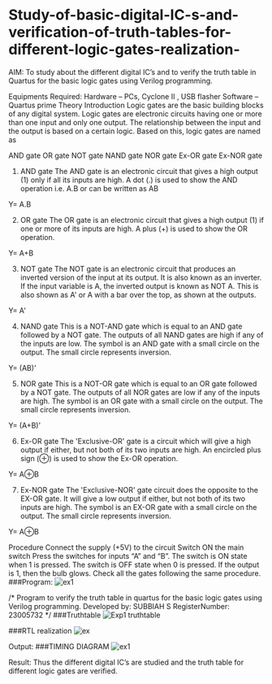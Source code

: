 # Study-of-basic-digital-IC-s-and-verification-of-truth-tables-for-different-logic-gates-realization-
 AIM:
To study about the different digital IC’s and to verify the truth table in Quartus for the basic logic gates using Verilog programming.

Equipments Required:
Hardware – PCs, Cyclone II , USB flasher
Software – Quartus prime
Theory
Introduction
Logic gates are the basic building blocks of any digital system. Logic gates are electronic circuits having one or more than one input and only one output. The relationship between the input and the output is based on a certain logic. Based on this, logic gates are named as

AND gate
OR gate
NOT gate
NAND gate
NOR gate
Ex-OR gate
Ex-NOR gate
1) AND gate
The AND gate is an electronic circuit that gives a high output (1) only if all its inputs are high. A dot (.) is used to show the AND operation i.e. A.B or can be written as AB

Y= A.B

2) OR gate
The OR gate is an electronic circuit that gives a high output (1) if one or more of its inputs are high. A plus (+) is used to show the OR operation.

Y= A+B

3) NOT gate
The NOT gate is an electronic circuit that produces an inverted version of the input at its output. It is also known as an inverter. If the input variable is A, the inverted output is known as NOT A. This is also shown as A' or A with a bar over the top, as shown at the outputs.

Y= A'

4) NAND gate
This is a NOT-AND gate which is equal to an AND gate followed by a NOT gate. The outputs of all NAND gates are high if any of the inputs are low. The symbol is an AND gate with a small circle on the output. The small circle represents inversion.

Y= (AB)’

5) NOR gate
This is a NOT-OR gate which is equal to an OR gate followed by a NOT gate. The outputs of all NOR gates are low if any of the inputs are high. The symbol is an OR gate with a small circle on the output. The small circle represents inversion.

Y= (A+B)’

6) Ex-OR gate
The 'Exclusive-OR' gate is a circuit which will give a high output if either, but not both of its two inputs are high. An encircled plus sign (⊕) is used to show the Ex-OR operation.

Y= A⊕B

7) Ex-NOR gate
The 'Exclusive-NOR' gate circuit does the opposite to the EX-OR gate. It will give a low output if either, but not both of its two inputs are high. The symbol is an EX-OR gate with a small circle on the output. The small circle represents inversion.

Y= A⊕B

Procedure
Connect the supply (+5V) to the circuit
Switch ON the main switch
Press the switches for inputs “A” and “B”. The switch is ON state when 1 is pressed. The switch is OFF state when 0 is pressed.
If the output is 1, then the bulb glows.
Check all the gates following the same procedure.
###Program:
![ex1](https://github.com/SUBBIAH1904/Study-of-basic-digital-IC-s-and-verification-of-truth-tables-for-different-logic-gates-realization-/assets/147473604/660155db-9792-4ada-9c9e-465d50487152)

/*
Program to verify the truth table in quartus for the basic logic gates using Verilog programming.
Developed by: SUBBIAH S
RegisterNumber:  23005732
*/
###Truthtable
![Exp1 truthtable](https://github.com/SUBBIAH1904/Study-of-basic-digital-IC-s-and-verification-of-truth-tables-for-different-logic-gates-realization-/assets/147473604/3744bb02-bc19-4efd-b797-fdd332ab07a3)

###RTL realization
![ex](https://github.com/SUBBIAH1904/Study-of-basic-digital-IC-s-and-verification-of-truth-tables-for-different-logic-gates-realization-/assets/147473604/9fda7cba-ebb9-4a20-aefa-afabbaf99b4e)

Output:
###TIMING DIAGRAM 
![ex1](https://github.com/SUBBIAH1904/Study-of-basic-digital-IC-s-and-verification-of-truth-tables-for-different-logic-gates-realization-/assets/147473604/21097207-5c5c-453b-93d1-b2789d380aeb)


Result:
Thus the different digital IC’s are studied and the truth table for different logic gates are verified.
